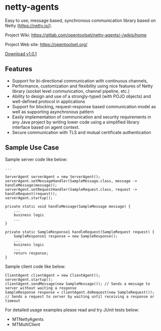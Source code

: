 # netty-agents

Easy to use, message based, synchronous communication library based on Netty (https://netty.io/).

Project Wiki: https://gitlab.com/opentoolset/netty-agents/-/wikis/home

Project Web site: https://opentoolset.org/

[Download v1.0.1](https://bintray.com/opentoolset/maven-repo/netty-agents/1.0.1/link)

## Features
* Support for bi-directional communication with continuous channels,
* Performance, customization and flexibility using nice features of Netty library (socket level communication, channel pipeline, etc.)
* Ability to design and use of a strongly-typed (with POJO objects) and well-defined protocol in applications
* Support for blocking, request-response based communication model as well as supporting asynchronous pattern
* Easily implementation of communication and security requirements in any Java project by writing lower code using a simplified library interface based on agent context.
* Secure communication with TLS and mutual certificate authentication

## Sample Use Case

Sample server code like below:

```
...

ServerAgent serverAgent = new ServerAgent();
serverAgent.setMessageHandler(SampleMessage.class, message -> handleMessage(message));
serverAgent.setRequestHandler(SampleRequest.class, request -> handleRequest(request));
serverAgent.startup();

private static void handleMessage(SampleMessage message) {
    ...
    business logic
    ...
}

private static SampleResponse1 handleRequest(SampleRequest request) {
    SampleResponse1 response = new SampleResponse();
    ...
    business logic
    ...
    return response;
}
```

Sample client code like below:

```
ClientAgent clientAgent = new ClientAgent();
serverAgent.startup();
clientAgent.sendMessage(new SampleMessage()); // Sends a message to server without waiting a response
SampleResponse response = clientAgent.doRequest(new SampleRequest()); // Sends a request to server by waiting until receiving a response or timeout
```
For detailed usage examples please read and try JUnit tests below:
* MTNettyAgents
* MTMultiClient

